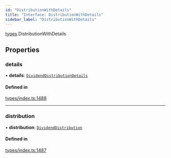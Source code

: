 ```yaml
---
id: "DistributionWithDetails"
title: "Interface: DistributionWithDetails"
sidebar_label: "DistributionWithDetails"
---
```


[types](../../../modules/Types/Types.md).DistributionWithDetails

## Properties

### details

• **details**: [`DividendDistributionDetails`](../../API/Entities/DividendDistribution/Types/DividendDistributionDetails/DividendDistributionDetails.md)

#### Defined in

[types/index.ts:1488](https://github.com/PolymeshAssociation/polymesh-sdk/blob/adcc38781/src/types/index.ts#L1488)

___

### distribution

• **distribution**: [`DividendDistribution`](../../../classes/API/Entities/DividendDistribution/DividendDistribution.md)

#### Defined in

[types/index.ts:1487](https://github.com/PolymeshAssociation/polymesh-sdk/blob/adcc38781/src/types/index.ts#L1487)
